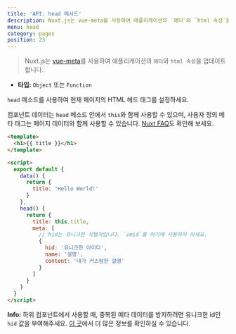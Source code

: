 ```yaml
---
title: 'API: head 메서드'
description: Nuxt.js는 vue-meta를 사용하여 애플리케이션의 `헤더`와 `html 속성`을 업데이트합니다.
menu: head
category: pages
position: 23
---
```


> Nuxt.js는 [vue-meta](https://github.com/nuxt/vue-meta)를 사용하여 애플리케이션의 `헤더`와 `html 속성`을 업데이트합니다.

- **타입:** `Object` 또는 `Function`

`head` 메소드를 사용하여 현재 페이지의 HTML 헤드 태그를 설정하세요.

컴포넌트 데이터는 `head` 메소드 안에서 `this`와 함께 사용할 수 있으며, 사용자 정의 메타 태그는 페이지 데이터와 함께 사용할 수 있습니다. [Nuxt FAQ](https://nuxtjs.org/faq/)도 확인해 보세요.

```html
<template>
  <h1>{{ title }}</h1>
</template>

<script>
  export default {
    data() {
      return {
        title: 'Hello World!'
      }
    },
    head() {
      return {
        title: this.title,
        meta: [
          // hid는 유니크한 식별자입니다. `vmid`를 여기에 사용하지 마세요.
          {
            hid: '유니크한 아이디',
            name: '설명',
            content: '내가 커스텀한 설명'
          }
        ]
      }
    }
  }
</script>
```

<div class="Alert Alert--teal">

<b>Info:</b> 하위 컴포넌트에서 사용할 때, 중복된 메타 데이터를 방지하려면 유니크한 id인 `hid` 값을 부여해주세요. [이 곳](https://vue-meta.nuxtjs.org/api/#tagidkeyname)에서 더 많은 정보를 확인하실 수 있습니다.

</div>
